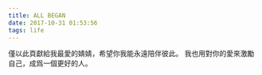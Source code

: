 ```yaml
---
title: ALL BEGAN
date: 2017-10-31 01:53:56
tags: life
---
```


僅以此頁獻給我最愛的婧婧，希望你我能永遠陪伴彼此。
我也用對你的愛來激勵自己，成爲一個更好的人。


